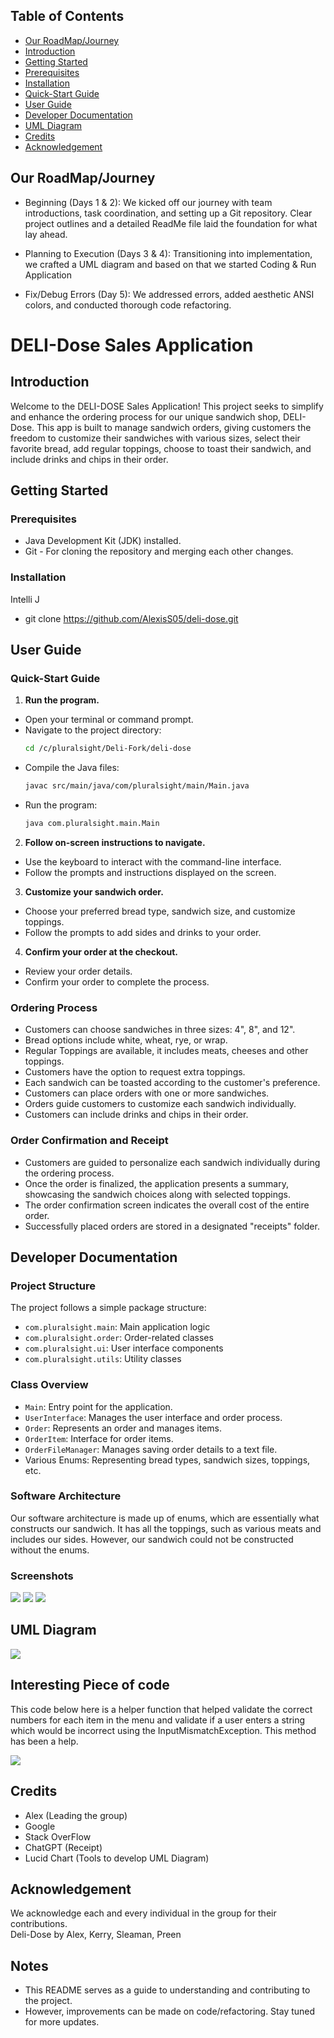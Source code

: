 ## Table of Contents
- [Our RoadMap/Journey](#our-roadmapjourney)
- [Introduction](#introduction)
- [Getting Started](#getting-started)
 - [Prerequisites](#prerequisites)
 - [Installation](#installation)
 - [Quick-Start Guide](#quick-start-guide)
 - [User Guide](#user-guide)
- [Developer Documentation](#developer-documentation)
- [UML Diagram](#uml-diagram)
- [Credits](#credits)
- [Acknowledgement](#acknowledgement)

## Our RoadMap/Journey

- Beginning (Days 1 & 2): We kicked off our journey with team introductions, task coordination, 
and setting up a Git repository. Clear project outlines and a detailed ReadMe file laid the foundation for what lay ahead.

- Planning to Execution (Days 3 & 4): Transitioning into implementation, we crafted a UML diagram and based on that we
started Coding & Run Application

- Fix/Debug Errors (Day 5): We addressed errors, added aesthetic ANSI colors, and conducted thorough code refactoring. 

# DELI-Dose Sales Application
 
## Introduction

Welcome to the DELI-DOSE Sales Application!
This project seeks to simplify and enhance the ordering process for our unique sandwich shop, DELI-Dose.
This app is built to manage sandwich orders, giving customers the freedom to customize their sandwiches with various sizes, 
select their favorite bread, add regular toppings, choose to toast their sandwich, and include drinks and chips in their order.

## Getting Started

### Prerequisites

- Java Development Kit (JDK) installed.
- Git - For cloning the repository and merging each other changes.

### Installation

Intelli J
- git clone https://github.com/AlexisS05/deli-dose.git

## User Guide

### Quick-Start Guide

1. **Run the program.**
 - Open your terminal or command prompt.
 - Navigate to the project directory:
   ```bash
   cd /c/pluralsight/Deli-Fork/deli-dose
   ```
 - Compile the Java files:
   ```bash
   javac src/main/java/com/pluralsight/main/Main.java
   ```
 - Run the program:
   ```bash
   java com.pluralsight.main.Main
   ```

2. **Follow on-screen instructions to navigate.**
 - Use the keyboard to interact with the command-line interface.
 - Follow the prompts and instructions displayed on the screen.

3. **Customize your sandwich order.**
 - Choose your preferred bread type, sandwich size, and customize toppings.
 - Follow the prompts to add sides and drinks to your order.

4. **Confirm your order at the checkout.**
 - Review your order details.
 - Confirm your order to complete the process.

### Ordering Process

- Customers can choose sandwiches in three sizes: 4", 8", and 12".
- Bread options include white, wheat, rye, or wrap.
- Regular Toppings are available, it includes meats, cheeses and other toppings.
- Customers have the option to request extra toppings.
- Each sandwich can be toasted according to the customer's preference.
- Customers can place orders with one or more sandwiches.
- Orders guide customers to customize each sandwich individually.
- Customers can include drinks and chips in their order.


### Order Confirmation and Receipt

- Customers are guided to personalize each sandwich individually during the ordering process.
- Once the order is finalized, the application presents a summary, showcasing the sandwich choices along with selected toppings.
- The order confirmation screen indicates the overall cost of the entire order.
- Successfully placed orders are stored in a designated "receipts" folder.


## Developer Documentation

### Project Structure

The project follows a simple package structure:

- `com.pluralsight.main`: Main application logic
- `com.pluralsight.order`: Order-related classes
- `com.pluralsight.ui`: User interface components
- `com.pluralsight.utils`: Utility classes

### Class Overview

- `Main`: Entry point for the application.
- `UserInterface`: Manages the user interface and order process.
- `Order`: Represents an order and manages items.
- `OrderItem`: Interface for order items.
- `OrderFileManager`: Manages saving order details to a text file.
- Various Enums: Representing bread types, sandwich sizes, toppings, etc.

### Software Architecture 

Our software architecture is made up of enums, which are essentially what constructs our sandwich. 
It has all the toppings, such as various meats and includes our sides. However, our sandwich could not be constructed without the enums.


### Screenshots 
<img src = "https://github.com/AlexisS05/deli-dose/blob/main/ScreenShots/WelcomeScreen.jpg" >
<img src = "https://github.com/AlexisS05/deli-dose/blob/main/ScreenShots/Ordering.jpg" >
<img src = "https://github.com/AlexisS05/deli-dose/blob/main/ScreenShots/Receipt.jpg" >


## UML Diagram 

<img src = "https://github.com/AlexisS05/deli-dose/blob/main/ScreenShots/UMLDiagram.jpg" >

## Interesting Piece of code
This code below here is a helper function that helped validate the correct numbers for each item
in the menu and validate if a user enters a string which would be incorrect using the InputMismatchException. This method has been a help.

<img src ="https://github.com/AlexisS05/deli-dose/blob/main/ScreenShots/InterestingPieceOfCode.JPG" >


## Credits
 - Alex (Leading the group)
 - Google 
 - Stack OverFlow
 - ChatGPT (Receipt)
 - Lucid Chart (Tools to develop UML Diagram)

## Acknowledgement

We acknowledge each and every individual in the group for their contributions.  
Deli-Dose by Alex, Kerry, Sleaman, Preen 

## Notes

- This README serves as a guide to understanding and contributing to the project.
- However, improvements can be made on code/refactoring. Stay tuned for more updates.